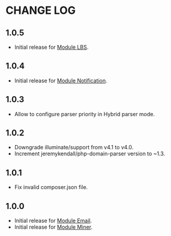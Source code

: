 CHANGE LOG
==========

## 1.0.5

* Initial release for [Module LBS](https://github.com/yoozi/LBS).

## 1.0.4

* Initial release for [Module Notification](https://github.com/yoozi/notification).

## 1.0.3

* Allow to configure parser priority in Hybrid parser mode.

## 1.0.2

* Downgrade illuminate/support from v4.1 to v4.0.
* Increment jeremykendall/php-domain-parser version to ~1.3.

## 1.0.1

* Fix invalid composer.json file.

## 1.0.0

* Initial release for [Module Email](https://github.com/yoozi/email).
* Initial release for [Module Miner](https://github.com/yoozi/miner).
